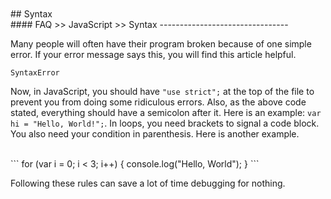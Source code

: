 <br>
<br>
## Syntax
<br>
#### FAQ >> JavaScript >> Syntax
--------------------------------

Many people will often have their program broken because of one simple
error. If your error message says this, you will find this article
helpful.

`SyntaxError`

Now, in JavaScript, you should have `"use strict";` at the top of the
file to prevent you from doing some ridiculous errors. Also, as the
above code stated, everything should have a semicolon after it. Here
is an example: `var hi = "Hello, World!";`. In loops, you need
brackets to signal a code block. You also need your condition in
parenthesis. Here is another example.

<br>
```
for (var i = 0; i < 3; i++) {
  console.log("Hello, World");
}
```
<br>

Following these rules can save a lot of time debugging for nothing.

